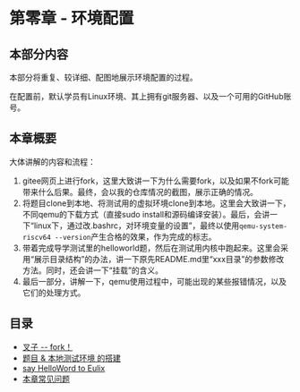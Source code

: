 # 第零章 - 环境配置

## 本部分内容
本部分将重复、较详细、配图地展示环境配置的过程。

在配置前，默认学员有Linux环境、其上拥有git服务器、以及一个可用的GitHub账号。

## 本章概要
大体讲解的内容和流程：
1. gitee网页上进行fork，这里大致讲一下为什么需要fork，以及如果不fork可能带来什么后果。最终，会以我的仓库情况的截图，展示正确的情况。
2. 将题目clone到本地、将测试用的虚拟环境clone到本地。这里会大致讲一下，不同qemu的下载方式（直接sudo install和源码编译安装）。最后，会讲一下“linux下，通过改.bashrc，对环境变量的设置”，最终以使用`qemu-system-riscv64 --version`产生合格的效果，作为完成的标志。
3. 带着完成导学测试里的helloworld题，然后在测试用内核中跑起来。这里会采用“展示目录结构”的办法，讲一下原先README.md里“xxx目录”的参数修改方法。同时，还会讲一下“挂载”的含义。
4. 最后一部分，讲解一下，qemu使用过程中，可能出现的某些报错情况，以及它们的处理方式。

## 目录
- [叉子 -- fork！](./ch0-01.md)
- [题目 & 本地测试环境 的搭建](./ch0-02.md)
- [say HelloWord to Eulix](./ch0-03.md)
- [本章常见问题](./ch0-04.md)
